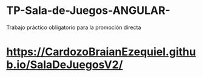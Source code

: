 # TP-Sala-de-Juegos-ANGULAR-
Trabajo práctico obligatorio para la promoción directa

# https://CardozoBraianEzequiel.github.io/SalaDeJuegosV2/


